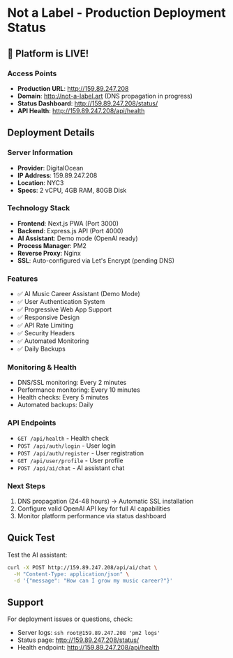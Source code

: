 # Not a Label - Production Deployment Status

## 🚀 Platform is LIVE!

### Access Points
- **Production URL**: http://159.89.247.208
- **Domain**: http://not-a-label.art (DNS propagation in progress)
- **Status Dashboard**: http://159.89.247.208/status/
- **API Health**: http://159.89.247.208/api/health

## Deployment Details

### Server Information
- **Provider**: DigitalOcean
- **IP Address**: 159.89.247.208
- **Location**: NYC3
- **Specs**: 2 vCPU, 4GB RAM, 80GB Disk

### Technology Stack
- **Frontend**: Next.js PWA (Port 3000)
- **Backend**: Express.js API (Port 4000)
- **AI Assistant**: Demo mode (OpenAI ready)
- **Process Manager**: PM2
- **Reverse Proxy**: Nginx
- **SSL**: Auto-configured via Let's Encrypt (pending DNS)

### Features
- ✅ AI Music Career Assistant (Demo Mode)
- ✅ User Authentication System
- ✅ Progressive Web App Support
- ✅ Responsive Design
- ✅ API Rate Limiting
- ✅ Security Headers
- ✅ Automated Monitoring
- ✅ Daily Backups

### Monitoring & Health
- DNS/SSL monitoring: Every 2 minutes
- Performance monitoring: Every 10 minutes
- Health checks: Every 5 minutes
- Automated backups: Daily

### API Endpoints
- `GET /api/health` - Health check
- `POST /api/auth/login` - User login
- `POST /api/auth/register` - User registration
- `GET /api/user/profile` - User profile
- `POST /api/ai/chat` - AI assistant chat

### Next Steps
1. DNS propagation (24-48 hours) → Automatic SSL installation
2. Configure valid OpenAI API key for full AI capabilities
3. Monitor platform performance via status dashboard

## Quick Test

Test the AI assistant:
```bash
curl -X POST http://159.89.247.208/api/ai/chat \
  -H "Content-Type: application/json" \
  -d '{"message": "How can I grow my music career?"}'
```

## Support
For deployment issues or questions, check:
- Server logs: `ssh root@159.89.247.208 'pm2 logs'`
- Status page: http://159.89.247.208/status/
- Health endpoint: http://159.89.247.208/api/health